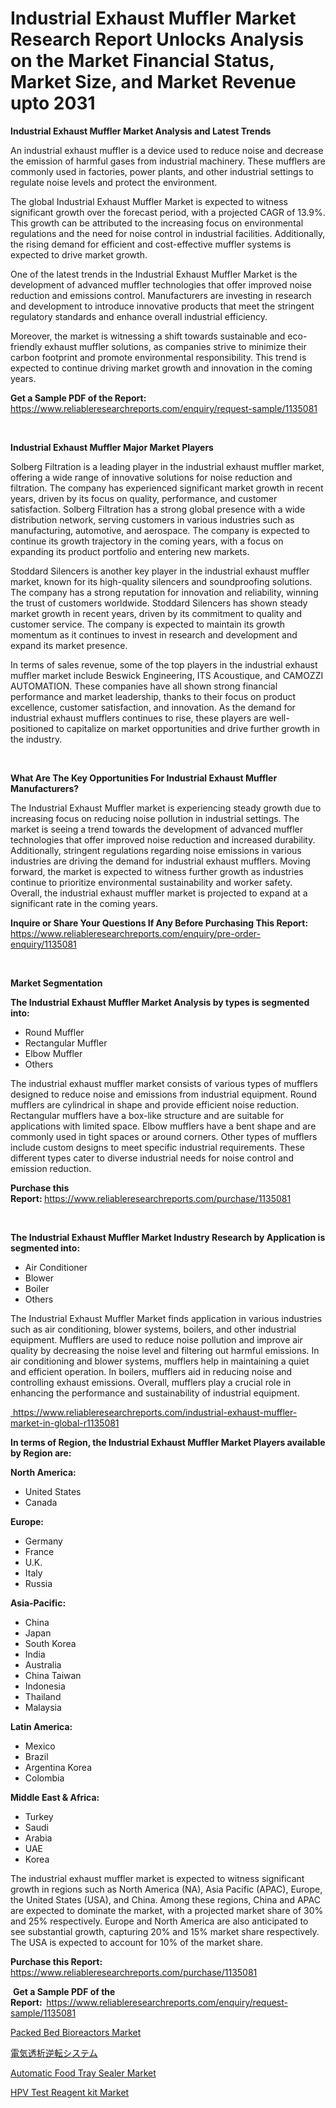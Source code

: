 <p><h1>Industrial Exhaust Muffler Market Research Report Unlocks Analysis on the Market Financial Status, Market Size, and Market Revenue upto 2031</h1></p><p><strong>Industrial Exhaust Muffler Market Analysis and Latest Trends</strong></p>
<p><p>An industrial exhaust muffler is a device used to reduce noise and decrease the emission of harmful gases from industrial machinery. These mufflers are commonly used in factories, power plants, and other industrial settings to regulate noise levels and protect the environment.</p><p>The global Industrial Exhaust Muffler Market is expected to witness significant growth over the forecast period, with a projected CAGR of 13.9%. This growth can be attributed to the increasing focus on environmental regulations and the need for noise control in industrial facilities. Additionally, the rising demand for efficient and cost-effective muffler systems is expected to drive market growth.</p><p>One of the latest trends in the Industrial Exhaust Muffler Market is the development of advanced muffler technologies that offer improved noise reduction and emissions control. Manufacturers are investing in research and development to introduce innovative products that meet the stringent regulatory standards and enhance overall industrial efficiency.</p><p>Moreover, the market is witnessing a shift towards sustainable and eco-friendly exhaust muffler solutions, as companies strive to minimize their carbon footprint and promote environmental responsibility. This trend is expected to continue driving market growth and innovation in the coming years.</p></p>
<p><strong>Get a Sample PDF of the Report:&nbsp;</strong> <a href="https://www.reliableresearchreports.com/enquiry/request-sample/1135081">https://www.reliableresearchreports.com/enquiry/request-sample/1135081</a></p>
<p>&nbsp;</p>
<p><strong>Industrial Exhaust Muffler Major Market Players</strong></p>
<p><p>Solberg Filtration is a leading player in the industrial exhaust muffler market, offering a wide range of innovative solutions for noise reduction and filtration. The company has experienced significant market growth in recent years, driven by its focus on quality, performance, and customer satisfaction. Solberg Filtration has a strong global presence with a wide distribution network, serving customers in various industries such as manufacturing, automotive, and aerospace. The company is expected to continue its growth trajectory in the coming years, with a focus on expanding its product portfolio and entering new markets.</p><p>Stoddard Silencers is another key player in the industrial exhaust muffler market, known for its high-quality silencers and soundproofing solutions. The company has a strong reputation for innovation and reliability, winning the trust of customers worldwide. Stoddard Silencers has shown steady market growth in recent years, driven by its commitment to quality and customer service. The company is expected to maintain its growth momentum as it continues to invest in research and development and expand its market presence.</p><p>In terms of sales revenue, some of the top players in the industrial exhaust muffler market include Beswick Engineering, ITS Acoustique, and CAMOZZI AUTOMATION. These companies have all shown strong financial performance and market leadership, thanks to their focus on product excellence, customer satisfaction, and innovation. As the demand for industrial exhaust mufflers continues to rise, these players are well-positioned to capitalize on market opportunities and drive further growth in the industry.</p></p>
<p>&nbsp;</p>
<p><strong>What Are The Key Opportunities For Industrial Exhaust Muffler Manufacturers?</strong></p>
<p><p>The Industrial Exhaust Muffler market is experiencing steady growth due to increasing focus on reducing noise pollution in industrial settings. The market is seeing a trend towards the development of advanced muffler technologies that offer improved noise reduction and increased durability. Additionally, stringent regulations regarding noise emissions in various industries are driving the demand for industrial exhaust mufflers. Moving forward, the market is expected to witness further growth as industries continue to prioritize environmental sustainability and worker safety. Overall, the industrial exhaust muffler market is projected to expand at a significant rate in the coming years.</p></p>
<p><strong>Inquire or Share Your Questions If Any Before Purchasing This Report:</strong> <a href="https://www.reliableresearchreports.com/enquiry/pre-order-enquiry/1135081">https://www.reliableresearchreports.com/enquiry/pre-order-enquiry/1135081</a></p>
<p>&nbsp;</p>
<p><strong>Market Segmentation</strong></p>
<p><strong>The Industrial Exhaust Muffler Market Analysis by types is segmented into:</strong></p>
<p><ul><li>Round Muffler</li><li>Rectangular Muffler</li><li>Elbow Muffler</li><li>Others</li></ul></p>
<p><p>The industrial exhaust muffler market consists of various types of mufflers designed to reduce noise and emissions from industrial equipment. Round mufflers are cylindrical in shape and provide efficient noise reduction. Rectangular mufflers have a box-like structure and are suitable for applications with limited space. Elbow mufflers have a bent shape and are commonly used in tight spaces or around corners. Other types of mufflers include custom designs to meet specific industrial requirements. These different types cater to diverse industrial needs for noise control and emission reduction.</p></p>
<p><strong>Purchase this Report:&nbsp;</strong><a href="https://www.reliableresearchreports.com/purchase/1135081">https://www.reliableresearchreports.com/purchase/1135081</a></p>
<p>&nbsp;</p>
<p><strong>The Industrial Exhaust Muffler Market Industry Research by Application is segmented into:</strong></p>
<p><ul><li>Air Conditioner</li><li>Blower</li><li>Boiler</li><li>Others</li></ul></p>
<p><p>The Industrial Exhaust Muffler Market finds application in various industries such as air conditioning, blower systems, boilers, and other industrial equipment. Mufflers are used to reduce noise pollution and improve air quality by decreasing the noise level and filtering out harmful emissions. In air conditioning and blower systems, mufflers help in maintaining a quiet and efficient operation. In boilers, mufflers aid in reducing noise and controlling exhaust emissions. Overall, mufflers play a crucial role in enhancing the performance and sustainability of industrial equipment.</p></p>
<p><a href="https://www.reliableresearchreports.com/industrial-exhaust-muffler-market-in-global-r1135081">&nbsp;https://www.reliableresearchreports.com/industrial-exhaust-muffler-market-in-global-r1135081</a></p>
<p><strong>In terms of Region, the Industrial Exhaust Muffler Market Players available by Region are:</strong></p>
<p>
    <p> <strong> North America: </strong>
        <ul>
            <li>United States</li>
            <li>Canada</li>
        </ul>
        </p> 
    <p> <strong> Europe: </strong>
        <ul>
            <li>Germany</li>
            <li>France</li>
            <li>U.K.</li>
            <li>Italy</li>
            <li>Russia</li>
        </ul>
        </p> 
    <p> <strong> Asia-Pacific: </strong>
        <ul>
            <li>China</li>
            <li>Japan</li>
            <li>South Korea</li>
            <li>India</li>
            <li>Australia</li>
            <li>China Taiwan</li>
            <li>Indonesia</li>
            <li>Thailand</li>
            <li>Malaysia</li>
        </ul>
        </p> 
    <p> <strong> Latin America: </strong>
        <ul>
            <li>Mexico</li>
            <li>Brazil</li>
            <li>Argentina Korea</li>
            <li>Colombia</li>
        </ul>
        </p> 
    <p> <strong> Middle East & Africa: </strong>
        <ul>
            <li>Turkey</li>
            <li>Saudi</li>
            <li>Arabia</li>
            <li>UAE</li>
            <li>Korea</li>
        </ul>
    </p>
    </p>
<p><p>The industrial exhaust muffler market is expected to witness significant growth in regions such as North America (NA), Asia Pacific (APAC), Europe, the United States (USA), and China. Among these regions, China and APAC are expected to dominate the market, with a projected market share of 30% and 25% respectively. Europe and North America are also anticipated to see substantial growth, capturing 20% and 15% market share respectively. The USA is expected to account for 10% of the market share.</p></p>
<p><strong>Purchase this Report: </strong><a href="https://www.reliableresearchreports.com/purchase/1135081">https://www.reliableresearchreports.com/purchase/1135081</a></p>
<p>&nbsp;<strong>Get a Sample PDF of the Report:&nbsp;&nbsp;</strong><a href="https://www.reliableresearchreports.com/enquiry/request-sample/1135081">https://www.reliableresearchreports.com/enquiry/request-sample/1135081</a></p>
<p><strong></strong></p>
<p><p><a href="https://github.com/JameTravis/Market-Research-Report-List-4/blob/main/packed-bed-bioreactors-market.md">Packed Bed Bioreactors Market</a></p><p><a href="https://github.com/SantosDicki04/Market-Research-Report-List-1/blob/main/819384929713.md">電気透析逆転システム</a></p><p><a href="https://www.linkedin.com/pulse/automatic-food-tray-sealer-market-analysis-sze-forecasted-oef0e?trackingId=mz3azDbmDQseUH9qeaTeZg%3D%3D">Automatic Food Tray Sealer Market</a></p><p><a href="https://www.linkedin.com/pulse/hpv-test-reagent-kit-market-size-trends-complete-industry-hdu1e?trackingId=pIw1jn%2BguRqHaSzZNACttA%3D%3D">HPV Test Reagent kit Market</a></p></p>